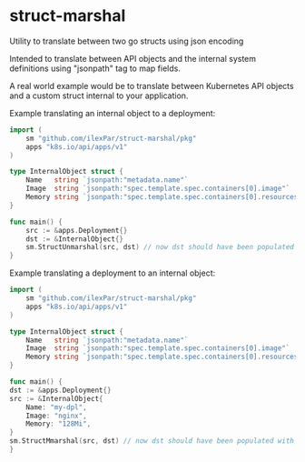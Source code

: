 # struct-marshal
Utility to translate between two go structs using json encoding

Intended to translate between API objects and the internal system definitions using "jsonpath" tag to map fields.

A real world example would be to translate between Kubernetes API objects and a custom struct internal to your application.

Example translating an internal object to a deployment:
```go
import (
    sm "github.com/ilexPar/struct-marshal/pkg"
    apps "k8s.io/api/apps/v1"
)

type InternalObject struct {
    Name   string `jsonpath:"metadata.name"`
    Image  string `jsonpath:"spec.template.spec.containers[0].image"`
    Memory string `jsonpath:"spec.template.spec.containers[0].resources.limits.memory"`
}

func main() {
    src := &apps.Deployment{}
    dst := &InternalObject{}
    sm.StructUnmarshal(src, dst) // now dst should have been populated with the expected values from src
}
```

Example translating a deployment to an internal object:

```go
import (
    sm "github.com/ilexPar/struct-marshal/pkg"
    apps "k8s.io/api/apps/v1"
)

type InternalObject struct {
    Name   string `jsonpath:"metadata.name"`
    Image  string `jsonpath:"spec.template.spec.containers[0].image"`
    Memory string `jsonpath:"spec.template.spec.containers[0].resources.limits.memory"`
}

func main() {
dst := &apps.Deployment{}
src := &InternalObject{
    Name: "my-dpl",
    Image: "nginx",
    Memory: "128Mi",
}
sm.StructMmarshal(src, dst) // now dst should have been populated with the expected values from src
}
```